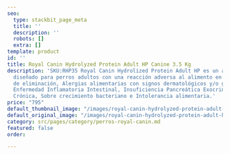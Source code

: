 ```yaml
---
seo:
  type: stackbit_page_meta
  title: ''
  description: ''
  robots: []
  extra: []
template: product
id: ''
title: Royal Canin Hydrolyzed Protein Adult HP Canine 3.5 Kg
description: 'SKU:RHP35 Royal Canin Hydrolized Protein Adult HP es un alimento seco
  diseñado para perros adultos con una reacción adversa al alimento en caso de: Dieta
  de eliminación, Alergias alimentarias con signos dermatológicos y/o gastrointestinales,
  Enfermedad Inflamatoria Intestinal, Insuficiencia Pancreática Exocrina, Diarrea
  Crónica, Sobre crecimiento bacteriano e Intolerancia alimentaria.'
price: "795"
default_thumbnail_image: "/images/royal-canin-hydrolyzed-protein-adult-hp-canine.jpg"
default_original_image: "/images/royal-canin-hydrolyzed-protein-adult-hp-canine.jpg"
category: src/pages/category/perros-royal-canin.md
featured: false
order: 

---
```

